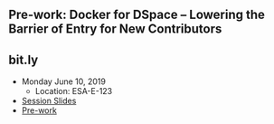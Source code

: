 ## Pre-work: Docker for DSpace – Lowering the Barrier of Entry for New Contributors

## bit.ly

- Monday June 10, 2019
  - Location: ESA-E-123
- [Session Slides](https://gitpitch.com/DSpace-Labs/DSpace-Docker-Images/workshop#/)
- [Pre-work](pre-work.md)
